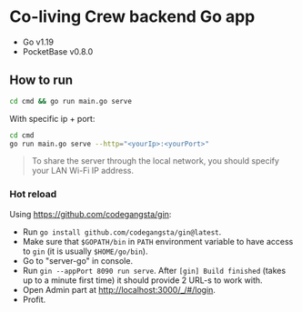 # Co-living Crew backend Go app

- Go v1.19
- PocketBase v0.8.0

## How to run

```sh
cd cmd && go run main.go serve
```

With specific ip + port:

```sh
cd cmd
go run main.go serve --http="<yourIp>:<yourPort>"
```

> To share the server through the local network, you should specify your LAN Wi-Fi IP address.

### Hot reload

Using <https://github.com/codegangsta/gin>:

- Run `go install github.com/codegangsta/gin@latest`.
- Make sure that `$GOPATH/bin` in `PATH` environment variable to have access to `gin` (it is usually `$HOME/go/bin`).
- Go to "server-go" in console.
- Run `gin --appPort 8090 run serve`.
 After `[gin] Build finished` (takes up to a minute first time) it should provide 2 URL-s to work with.
- Open Admin part at <http://localhost:3000/_/#/login>.
- Profit.

